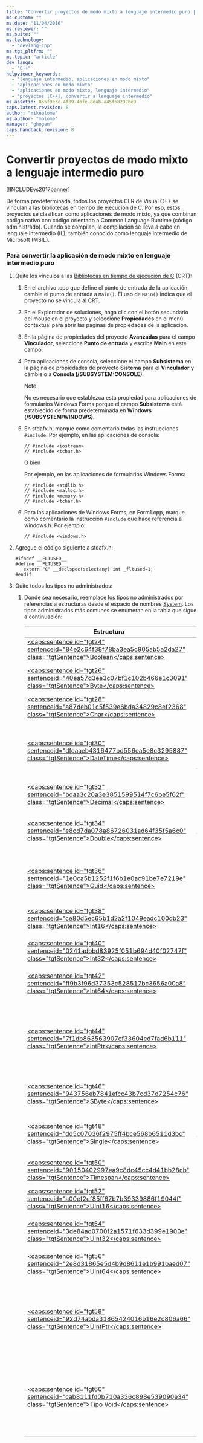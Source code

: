 ```yaml
---
title: "Convertir proyectos de modo mixto a lenguaje intermedio puro | Microsoft Docs"
ms.custom: ""
ms.date: "11/04/2016"
ms.reviewer: ""
ms.suite: ""
ms.technology: 
  - "devlang-cpp"
ms.tgt_pltfrm: ""
ms.topic: "article"
dev_langs: 
  - "C++"
helpviewer_keywords: 
  - "lenguaje intermedio, aplicaciones en modo mixto"
  - "aplicaciones en modo mixto"
  - "aplicaciones en modo mixto, lenguaje intermedio"
  - "proyectos [C++], convertir a lenguaje intermedio"
ms.assetid: 855f9e3c-4f09-4bfe-8eab-a45f68292be9
caps.latest.revision: 8
author: "mikeblome"
ms.author: "mblome"
manager: "ghogen"
caps.handback.revision: 8
---
```

# Convertir proyectos de modo mixto a lenguaje intermedio puro
[!INCLUDE[vs2017banner](../assembler/inline/includes/vs2017banner.md)]

De forma predeterminada, todos los proyectos CLR de Visual C\+\+ se vinculan a las bibliotecas en tiempo de ejecución de C.  Por eso, estos proyectos se clasifican como aplicaciones de modo mixto, ya que combinan código nativo con código orientado a Common Language Runtime \(código administrado\).  Cuando se compilan, la compilación se lleva a cabo en lenguaje intermedio \(IL\), también conocido como lenguaje intermedio de Microsoft \(MSIL\).  
  
### Para convertir la aplicación de modo mixto en lenguaje intermedio puro  
  
1.  Quite los vínculos a las [Bibliotecas en tiempo de ejecución de C](../c-runtime-library/crt-library-features.md) \(CRT\):  
  
    1.  En el archivo .cpp que define el punto de entrada de la aplicación, cambie el punto de entrada a `Main()`.  El uso de `Main()` indica que el proyecto no se vincula al CRT.  
  
    2.  En el Explorador de soluciones, haga clic con el botón secundario del mouse en el proyecto y seleccione **Propiedades** en el menú contextual para abrir las páginas de propiedades de la aplicación.  
  
    3.  En la página de propiedades del proyecto **Avanzadas** para el campo **Vinculador**, seleccione **Punto de entrada** y escriba **Main** en este campo.  
  
    4.  Para aplicaciones de consola, seleccione el campo **Subsistema** en la página de propiedades de proyecto **Sistema** para el **Vinculador** y cámbielo a **Consola \(\/SUBSYSTEM:CONSOLE\)**.  
  
        > [!NOTE]
        >  No es necesario que establezca esta propiedad para aplicaciones de formularios Windows Forms porque el campo **Subsistema** está establecido de forma predeterminada en **Windows \(\/SUBSYSTEM:WINDOWS\)**.  
  
    5.  En stdafx.h, marque como comentario todas las instrucciones `#include`.  Por ejemplo, en las aplicaciones de consola:  
  
        ```  
        // #include <iostream>  
        // #include <tchar.h>  
        ```  
  
         O bien  
  
         Por ejemplo, en las aplicaciones de formularios Windows Forms:  
  
        ```  
        // #include <stdlib.h>  
        // #include <malloc.h>  
        // #include <memory.h>  
        // #include <tchar.h>  
        ```  
  
    6.  Para las aplicaciones de Windows Forms, en Form1.cpp, marque como comentario la instrucción `#include` que hace referencia a windows.h.  Por ejemplo:  
  
        ```  
        // #include <windows.h>  
        ```  
  
2.  Agregue el código siguiente a stdafx.h:  
  
    ```  
    #ifndef __FLTUSED__  
    #define __FLTUSED__  
       extern "C" __declspec(selectany) int _fltused=1;  
    #endif  
    ```  
  
3.  Quite todos los tipos no administrados:  
  
    1.  Donde sea necesario, reemplace los tipos no administrados por referencias a estructuras desde el espacio de nombres [System](https://msdn.microsoft.com/en-us/library/system.appdomainmanager.appdomainmanager.aspx).  Los tipos administrados más comunes se enumeran en la tabla que sigue a continuación:  
  
        |Estructura|Descripción|  
        |----------------|-----------------|  
        |[\<caps:sentence id\="tgt24" sentenceid\="84e2c64f38f78ba3ea5c905ab5a2da27" class\="tgtSentence"\>Boolean\<\/caps:sentence\>](https://msdn.microsoft.com/en-us/library/system.boolean\(v=vs.140\).aspx)|Representa un valor booleano.|  
        |[\<caps:sentence id\="tgt26" sentenceid\="40ea57d3ee3c07bf1c102b466e1c3091" class\="tgtSentence"\>Byte\<\/caps:sentence\>](https://msdn.microsoft.com/en-us/library/system.byte\(v=vs.140\).aspx)|Representa un entero de 8 bits sin signo.|  
        |[\<caps:sentence id\="tgt28" sentenceid\="a87deb01c5f539e6bda34829c8ef2368" class\="tgtSentence"\>Char\<\/caps:sentence\>](https://msdn.microsoft.com/en-us/library/system.char\(v=vs.140\).aspx)|Representa un carácter Unicode.|  
        |[\<caps:sentence id\="tgt30" sentenceid\="dfeaaeb4316477bd556ea5e8c3295887" class\="tgtSentence"\>DateTime\<\/caps:sentence\>](https://msdn.microsoft.com/en-us/library/system.datetime.datetime.aspx)|Representa un instante de tiempo, normalmente expresado en forma de fecha y hora del día.|  
        |[\<caps:sentence id\="tgt32" sentenceid\="bdaa3c20a3e3851599514f7c6be5f62f" class\="tgtSentence"\>Decimal\<\/caps:sentence\>](https://msdn.microsoft.com/en-us/library/system.decimal\(v=vs.140\).aspx)|Representa un número decimal.|  
        |[\<caps:sentence id\="tgt34" sentenceid\="e8cd7da078a86726031ad64f35f5a6c0" class\="tgtSentence"\>Double\<\/caps:sentence\>](https://msdn.microsoft.com/en-us/library/system.double\(v=vs.140\).aspx)|Representa un número de punto flotante de precisión doble.|  
        |[\<caps:sentence id\="tgt36" sentenceid\="1e0ca5b1252f1f6b1e0ac91be7e7219e" class\="tgtSentence"\>Guid\<\/caps:sentence\>](https://msdn.microsoft.com/en-us/library/system.guid\(v=vs.140\).aspx)|Representa un identificador exclusivo global \(GUID\).|  
        |[\<caps:sentence id\="tgt38" sentenceid\="ce80d5ec65b1d2a2f1049eadc100db23" class\="tgtSentence"\>Int16\<\/caps:sentence\>](https://msdn.microsoft.com/en-us/library/system.int16\(v=vs.140\).aspx)|Representa un entero de 16 bits con signo.|  
        |[\<caps:sentence id\="tgt40" sentenceid\="0241adbbd83925f051b694d40f02747f" class\="tgtSentence"\>Int32\<\/caps:sentence\>](https://msdn.microsoft.com/en-us/library/system.int32\(v=vs.140\).aspx)|Representa un entero de 32 bits con signo.|  
        |[\<caps:sentence id\="tgt42" sentenceid\="ff9b3f96d37353c528517bc3656a00a8" class\="tgtSentence"\>Int64\<\/caps:sentence\>](https://msdn.microsoft.com/en-us/library/system.int64\(v=vs.140\).aspx)|Representa un entero de 64 bits con signo.|  
        |[\<caps:sentence id\="tgt44" sentenceid\="7f1db863563907cf33604ed7fad6b111" class\="tgtSentence"\>IntPtr\<\/caps:sentence\>](https://msdn.microsoft.com/en-us/library/system.intptr\(v=vs.140\).aspx)|Tipo específico de plataforma que se utiliza para representar un puntero o un identificador.|  
        |[\<caps:sentence id\="tgt46" sentenceid\="943756eb7841efcc43b7cd37d7254c76" class\="tgtSentence"\>SByte\<\/caps:sentence\>](https://msdn.microsoft.com/en-us/library/system.byte.aspx)|Representa un entero con signo de 8 bits.|  
        |[\<caps:sentence id\="tgt48" sentenceid\="dd5c07036f2975ff4bce568b6511d3bc" class\="tgtSentence"\>Single\<\/caps:sentence\>](https://msdn.microsoft.com/en-us/library/system.single.aspx)|Representa un número de punto flotante de precisión sencilla.|  
        |[\<caps:sentence id\="tgt50" sentenceid\="90150402997ea9c8dc45cc4d41bb28cb" class\="tgtSentence"\>Timespan\<\/caps:sentence\>](https://msdn.microsoft.com/en-us/library/system.timespan\(v=vs.140\).aspx)|Representa un intervalo de tiempo.|  
        |[\<caps:sentence id\="tgt52" sentenceid\="a00ef2ef85ff67b7b39339886f19044f" class\="tgtSentence"\>UInt16\<\/caps:sentence\>](https://msdn.microsoft.com/en-us/library/system.uint16\(v=vs.140\).aspx)|Representa un entero de 16 bits sin signo.|  
        |[\<caps:sentence id\="tgt54" sentenceid\="3de84ad0700f2a1571f633d399e1900e" class\="tgtSentence"\>UInt32\<\/caps:sentence\>](https://msdn.microsoft.com/en-us/library/system.uint32\(v=vs.140\).aspx)|Representa un entero de 32 bits sin signo.|  
        |[\<caps:sentence id\="tgt56" sentenceid\="2e8d31865e5d4b9d8611e1b991baed07" class\="tgtSentence"\>UInt64\<\/caps:sentence\>](https://msdn.microsoft.com/en-us/library/system.uint64\(v=vs.140\).aspx)|Representa un entero de 64 bits sin signo.|  
        |[\<caps:sentence id\="tgt58" sentenceid\="92d74abda31865424016b16e2c806a66" class\="tgtSentence"\>UIntPtr\<\/caps:sentence\>](https://msdn.microsoft.com/en-us/library/system.uintptr\(v=vs.140\).aspx)|Tipo específico de plataforma que se utiliza para representar un puntero o un identificador.|  
        |[\<caps:sentence id\="tgt60" sentenceid\="cab8111fd0b710a336c898e539090e34" class\="tgtSentence"\>Tipo Void\<\/caps:sentence\>](https://msdn.microsoft.com/en-us/library/system.void\(v=vs.140\).aspx)|Indica un método que devuelve un valor, es decir, el método tiene el tipo de valor devuelto void.|